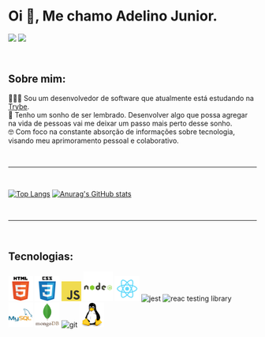 # Oi 👋, Me chamo Adelino Junior.

<a href="mailto:adelinojunior96@gmail.com"><img src="https://img.shields.io/badge/e‑mail-D14836.svg?style=for-the-badge&logo=GMail&logoColor=white"></a>
<a href="https://www.linkedin.com/in/adelinojr/"><img src="https://img.shields.io/badge/linkedin-0077B5.svg?style=for-the-badge&logo=linkedin&logoColor=white"></a>

<br>


## Sobre mim:

👨🏼‍🎓 Sou um desenvolvedor de software que atualmente está estudando na <a href="https://www.betrybe.com/">Trybe</a>.
<br>
💭 Tenho um sonho de ser lembrado. Desenvolver algo que possa agregar na vida de pessoas vai me deixar um passo mais perto desse sonho.
<br>
🤓 Com foco na constante absorção de informações sobre tecnologia, visando meu aprimoramento pessoal e colaborativo.

<br>
<hr>
<br>

[![Top Langs](https://github-readme-stats.vercel.app/api/top-langs/?username=AdelinoJnr&theme=nightowl&show_icons=true)](https://github.com/anuraghazra/github-readme-stats)
[![Anurag's GitHub stats](https://github-readme-stats.vercel.app/api?username=AdelinoJnr&theme=nightowl&show_icons=true)](https://github.com/anuraghazra/github-readme-stats)

<br>
<hr>
<br>

## Tecnologias: 
<p display=flex>
<img src="https://raw.githubusercontent.com/devicons/devicon/master/icons/html5/html5-original-wordmark.svg" alt="html5" width="50" height="50"/>
<img src="https://raw.githubusercontent.com/devicons/devicon/master/icons/css3/css3-original-wordmark.svg" alt="css3" width="50" height="50"/>
<img height="40" width="40" src="https://raw.githubusercontent.com/github/explore/80688e429a7d4ef2fca1e82350fe8e3517d3494d/topics/javascript/javascript.png" alt="javascript"/>
<img src="https://raw.githubusercontent.com/devicons/devicon/master/icons/nodejs/nodejs-original-wordmark.svg" alt="node" width="60" height="60"/>
<img height="50" width="50" src="https://raw.githubusercontent.com/github/explore/80688e429a7d4ef2fca1e82350fe8e3517d3494d/topics/react/react.png" 
alt="react"/>
<img height="40" width="40" src="https://seeklogo.com/images/J/jest-logo-F9901EBBF7-seeklogo.com.png" alt="jest"/>
<img height="40" width="40" src="https://testing-library.com/img/octopus-128x128.png" alt="reac testing library"/>
<img src="https://raw.githubusercontent.com/devicons/devicon/master/icons/mysql/mysql-original-wordmark.svg" alt="mysql" width="50" height="50"/>
<img src="https://raw.githubusercontent.com/devicons/devicon/master/icons/mongodb/mongodb-original-wordmark.svg" alt="mongodb" width="50" height="50"/>
<img src="https://www.vectorlogo.zone/logos/git-scm/git-scm-icon.svg" alt="git" width="50" height="50"/>
<img src="https://raw.githubusercontent.com/devicons/devicon/master/icons/linux/linux-original.svg" alt="linux" width="50" height="50"/>

